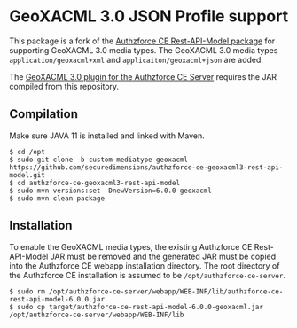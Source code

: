 # GeoXACML 3.0 JSON Profile support
This package is a fork of the [Authzforce CE Rest-API-Model package](https://github.com/authzforce/rest-api-model/tree/custom-mediatype-geoxacml) for supporting GeoXACML 3.0 media types. The GeoXACML 3.0 media types `application/geoxacml+xml` and `applicaiton/geoxacml+json` are added.

The [GeoXACML 3.0 plugin for the Authzforce CE Server](https://github.com/securedimensions/authzforce-ce-geoxacml3) requires the JAR compiled from this repository.

## Compilation
Make sure JAVA 11 is installed and linked with Maven.

```shell
$ cd /opt
$ sudo git clone -b custom-mediatype-geoxacml https://github.com/securedimensions/authzforce-ce-geoxacml3-rest-api-model.git 
$ cd authzforce-ce-geoxacml3-rest-api-model
$ sudo mvn versions:set -DnewVersion=6.0.0-geoxacml
$ sudo mvn clean package
```
## Installation
To enable the GeoXACML media types, the existing Authzforce CE Rest-API-Model JAR must be removed and the generated JAR must be copied into the Authzforce CE webapp installation directory. The root directory of the Authzforce CE installation is assumed to be `/opt/authzforce-ce-server`.

```shell
$ sudo rm /opt/authzforce-ce-server/webapp/WEB-INF/lib/authzforce-ce-rest-api-model-6.0.0.jar
$ sudo cp target/authzforce-ce-rest-api-model-6.0.0-geoxacml.jar /opt/authzforce-ce-server/webapp/WEB-INF/lib
```
